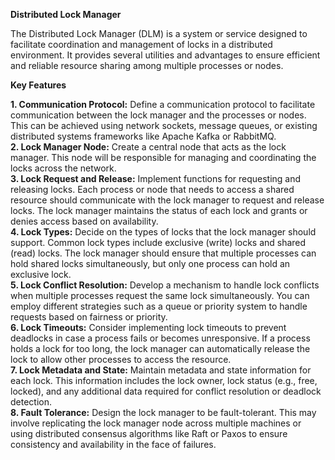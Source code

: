 **Distributed Lock Manager**

The Distributed Lock Manager (DLM) is a system or service designed to facilitate coordination and management of locks in a distributed environment. It provides several utilities and advantages to ensure efficient and reliable resource sharing among multiple processes or nodes.

**Key Features** </br>

**1. Communication Protocol:** Define a communication protocol to facilitate communication between the lock manager and the processes or nodes. This can be achieved using network sockets, message queues, or existing distributed systems frameworks like Apache Kafka or RabbitMQ.</br>
**2. Lock Manager Node:** Create a central node that acts as the lock manager. This node will be responsible for managing and coordinating the locks across the network. </br>
**3. Lock Request and Release:** Implement functions for requesting and releasing locks. Each process or node that needs to access a shared resource should communicate with the lock manager to request and release locks. The lock manager maintains the status of each lock and grants or denies access based on availability.</br>
**4. Lock Types:** Decide on the types of locks that the lock manager should support. Common lock types include exclusive (write) locks and shared (read) locks. The lock manager should ensure that multiple processes can hold shared locks simultaneously, but only one process can hold an exclusive lock.</br>
**5. Lock Conflict Resolution:** Develop a mechanism to handle lock conflicts when multiple processes request the same lock simultaneously. You can employ different strategies such as a queue or priority system to handle requests based on fairness or priority.</br>
**6. Lock Timeouts:** Consider implementing lock timeouts to prevent deadlocks in case a process fails or becomes unresponsive. If a process holds a lock for too long, the lock manager can automatically release the lock to allow other processes to access the resource.</br>
**7. Lock Metadata and State:** Maintain metadata and state information for each lock. This information includes the lock owner, lock status (e.g., free, locked), and any additional data required for conflict resolution or deadlock detection.</br>
**8. Fault Tolerance:** Design the lock manager to be fault-tolerant. This may involve replicating the lock manager node across multiple machines or using distributed consensus algorithms like Raft or Paxos to ensure consistency and availability in the face of failures.</br>
